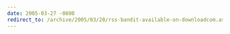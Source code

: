 ```yaml
---
date: 2005-03-27 -0800
redirect_to: /archive/2005/03/28/rss-bandit-available-on-downloadcom.aspx/
---
```

